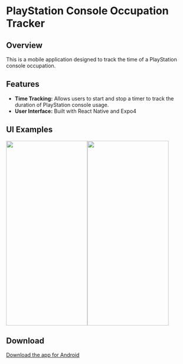 # PlayStation Console Occupation Tracker

## Overview
This is a mobile application designed to track the time of a PlayStation console occupation. 

## Features
- **Time Tracking:** Allows users to start and stop a timer to track the duration of PlayStation console usage.
- **User Interface:** Built with React Native and Expo4

## UI Examples

<div style="display: flex; align-items: center;">
  <img src="https://github.com/user-attachments/assets/3a062862-d90e-4754-830e-b9db0992c225" alt="" width="220" height="500">
  <img src="https://github.com/user-attachments/assets/44d9f1b5-91fc-459e-ace4-6c7320b7174b" alt="" width="220" height="500">
</div>




 


  
## Download
[Download the app for Android](https://expo.dev/artifacts/eas/5ERDDZLTVyfHAWzgfpynQs.apk)
